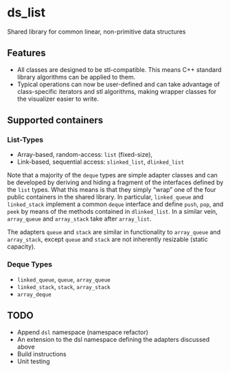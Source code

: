 # ds_list
Shared library for common linear, non-primitive data structures

## Features
* All classes are designed to be stl-compatible. This means C++ standard library algorithms can be applied to them.
* Typical operations can now be user-defined and can take advantage of class-specific iterators and stl algorithms, making wrapper classes for the visualizer easier to write. 


## Supported containers
### List-Types
* Array-based, random-access: `list` (fixed-size), 
* Link-based, sequential access: `slinked_list`, `dlinked_list`

Note that a majority of the `deque` types are simple adapter classes and can be developed by deriving and hiding a fragment of the interfaces defined by the `list` types. What this means is that they simply “wrap” one of the four public containers in the shared library. In particular, `linked_queue` and `linked_stack` implement a common `deque` interface and define `push`, `pop`, and `peek` by means of the methods contained in `dlinked_list`. In a similar vein, `array_queue` and `array_stack` take after `array_list`. 

The adapters `queue` and `stack` are similar in functionality to `array_queue` and `array_stack`, except `queue` and `stack` are not inherently resizable (static capacity).

### Deque Types
* `linked_queue`, `queue`, `array_queue`
* `linked_stack`, `stack`, `array_stack`
* `array_deque`

## TODO
* Append `dsl` namespace (namespace refactor)
* An extension to the dsl namespace defining the adapters discussed above
* Build instructions
* Unit testing
